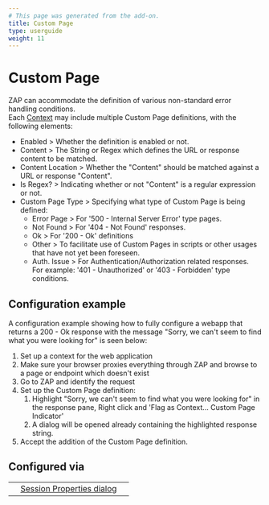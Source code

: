 ```yaml
---
# This page was generated from the add-on.
title: Custom Page
type: userguide
weight: 11
---
```


# Custom Page

ZAP can accommodate the definition of various non-standard error handling conditions.  
Each [Context](/docs/desktop/start/features/contexts/) may include multiple Custom Page definitions, with the following elements:

* Enabled \> Whether the definition is enabled or not.
* Content \> The String or Regex which defines the URL or response content to be matched.
* Content Location \> Whether the "Content" should be matched against a URL or response "Content".
* Is Regex? \> Indicating whether or not "Content" is a regular expression or not.
* Custom Page Type \> Specifying what type of Custom Page is being defined:
    * Error Page \> For '500 - Internal Server Error' type pages.
    * Not Found \> For '404 - Not Found' responses.
    * Ok \> For '200 - Ok' definitions
    * Other \> To facilitate use of Custom Pages in scripts or other usages that have not yet been foreseen.
    * Auth. Issue \> For Authentication/Authorization related responses. For example: '401 - Unauthorized' or '403 - Forbidden' type conditions.

## Configuration example

A configuration example showing how to fully configure a webapp that returns a 200 - Ok response with the message
"Sorry, we can't seem to find what you were looking for" is seen below:

1. Set up a context for the web application
2. Make sure your browser proxies everything through ZAP and browse to a page or endpoint which doesn't exist
3. Go to ZAP and identify the request
4. Set up the Custom Page definition:
    1. Highlight "Sorry, we can't seem to find what you were looking for" in the response pane, Right click and 'Flag as Context... Custom Page Indicator'
    2. A dialog will be opened already containing the highlighted response string.
5. Accept the addition of the Custom Page definition.

## Configured via

|   |                                                                                     |   |
|---|-------------------------------------------------------------------------------------|---|
|   | [Session Properties dialog](/docs/desktop/ui/dialogs/session/contexts/#custompages) |   |
